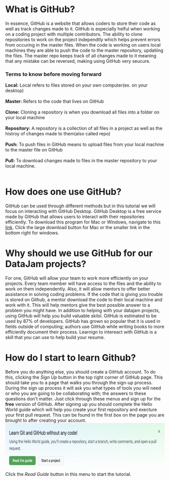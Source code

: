 # What is GitHub?
In essence, GitHub is a website that allows coders to store their code as well as track changes made
to it. GitHub is especially helful when working on a coding project with multiple contributors. The
ability to clone repositories to work on the project independtly which helps prevent errors from occuring in the master files. When the code is working on users local machines they are able to push 
the code to the master repository, updatiing the files. The master repo keeps track of all changes
made to it meaning that any mistake can be reversed, making using GitHub very seucure.
### Terms to know before moving forward
**Local:** Local refers to files stored on your own computer(ex. on your desktop) <br><br>
**Master:** Refers to the code that lives on GitHub <br><br>
**Clone:** Cloning a repository is when you download all files into a folder on your local machine <br><br>
**Repository:** A repository is a collection of all files in a project as well as the histroy of changes made to them(also called repo) <br><br>
**Push:** To push files in GitHub means to upload files from your local machine to the master file on GitHub <br><br>
**Pull:** To download changes made to files in the master repository to your local machine. <br><br>
# How does one use GitHub? 
GitHub can be used through different methods but in this tutorial we will focus on interacting with GitHub Desktop. GitHub Desktop is a free service made by GitHub that allows users to interact with their repositories efficiently. To download this program for Mac or Windows, navigate to this [link](https://desktop.github.com/). Click the large download button for Mac or the smaller link in the bottom right for windows. 
# Why should we use GitHub for our DataJam projects?
For one, GitHub will allow your team to work more efficiently on your projects. Every team member will have access to the files and the ability to work on them independently. Also, it will allow mentors to offer better assistance in solving coding problems. If the code that is giving you trouble is stored on Github, a mentor download the code to their local machine and work with it. This will help mentors give the best possible answer to a problem you might have. 
In addition to helping with your datajam projects, using GitHub will help you build valuable skilsl.  GitHub is estimated to be used by 87% of developers. GitHub has grown so popular that it is used in fields outside of computing; authors use GitHub while writing books to more efficiently document their process. Learnign to intereact with GitHub is a skill that you can use to help build your resume. 
# How do I start to learn Github? 
Before you do anything else, you should create a GitHub account. To do this, clicking the *Sign Up* button in the top right corner of GitHub page. This should take you to a page that walks you through the sign-up process. During the sign up process it will ask you what types of tools you will need or who you are going to be collaborating with; the answers to these questions don't matter. Just click through these menus and sign up for the **free** version of GitHub. After signing up you should complete the Hello World guide which will help you create your first repository and execture your first pull request. This can be found in the first box on the page you are brought to after creating your account. <br><img src = "/images/hello-world.png" height = "150"><br> Click the *Read Guide* button in this menu to start the tutorial. 


